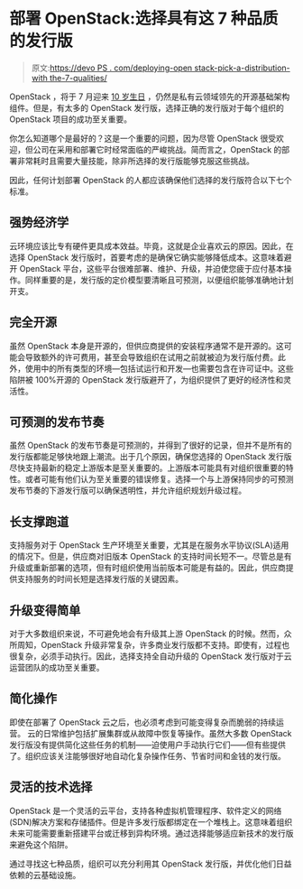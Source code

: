 # 部署 OpenStack:选择具有这 7 种品质的发行版

> 原文:[https://devo PS . com/deploying-open stack-pick-a-distribution-with the-7-qualities/](https://devops.com/deploying-openstack-pick-a-distribution-with-these-7-qualities/)

OpenStack ，将于 7 月迎来 [10 岁生日](https://docs.openstack.org/project-team-guide/introduction.html) ，仍然是私有云领域领先的开源基础架构组件。但是，有太多的 OpenStack 发行版，选择正确的发行版对于每个组织的 OpenStack 项目的成功至关重要。

你怎么知道哪个是最好的？这是一个重要的问题，因为尽管 OpenStack 很受欢迎，但公司在采用和部署它时经常面临[](https://ubuntu.com/engage/charmed-openstack-adoption-whitepaper?utm_source=Takeover&utm_medium=Takeover&utm_campaign=CY20_DC_OpenStack_Whitepaper_AdoptionGuide)的严峻挑战。简而言之，OpenStack 的部署非常耗时且需要大量技能，除非所选择的发行版能够克服这些挑战。

因此，任何计划部署 OpenStack 的人都应该确保他们选择的发行版符合以下七个标准。

## **强势经济学**

云环境应该比专有硬件更具成本效益。毕竟，这就是企业喜欢云的原因。因此，在选择 OpenStack 发行版时，首要考虑的是确保它确实能够降低成本。这意味着避开 OpenStack 平台，这些平台很难部署、维护、升级，并迫使您疲于应付基本操作。同样重要的是，发行版的定价模型要清晰且可预测，以便组织能够准确地计划开支。

## **完全开源**

虽然 OpenStack 本身是开源的，但供应商提供的安装程序通常不是开源的。这可能会导致额外的许可费用，甚至会导致组织在试用之前就被迫为发行版付费。此外，使用中的所有类型的环境—包括试运行和开发—也需要包含在许可证中。这些陷阱被 100%开源的 OpenStack 发行版避开了，为组织提供了更好的经济性和灵活性。

## **可预测的发布节奏**

虽然 OpenStack 的发布节奏是可预测的，并得到了很好的记录，但并不是所有的发行版都能足够快地跟上潮流。出于几个原因，确保您选择的 OpenStack 发行版尽快支持最新的稳定上游版本是至关重要的。上游版本可能具有对组织很重要的特性。或者可能有他们认为至关重要的错误修复。选择一个与上游保持同步的可预测发布节奏的下游发行版可以确保透明性，并允许组织规划升级过程。

## **长支撑跑道**

支持服务对于 OpenStack 生产环境至关重要，尤其是在服务水平协议(SLA)适用的情况下。但是，供应商对旧版本 OpenStack 的支持时间长短不一。尽管总是有升级或重新部署的选项，但有时组织使用当前版本可能是有益的。因此，供应商提供支持服务的时间长短是选择发行版的关键因素。

## **升级变得简单**

对于大多数组织来说，不可避免地会有升级其上游 OpenStack 的时候。然而，众所周知，OpenStack 升级非常复杂，许多商业发行版都不支持。即使有，过程也很复杂，必须手动执行。因此，选择支持全自动升级的 OpenStack 发行版对于云运营团队的成功至关重要。

## **简化操作**

即使在部署了 OpenStack 云之后，也必须考虑到可能变得复杂而脆弱的持续运营。 云的日常维护包括扩展集群或从故障中恢复等操作。虽然大多数 OpenStack 发行版没有提供简化这些任务的机制——迫使用户手动执行它们——但有些提供了。组织应该关注能够很好地自动化复杂操作任务、节省时间和金钱的发行版。

## **灵活的技术选择**

OpenStack 是一个灵活的云平台，支持各种虚拟机管理程序、软件定义的网络(SDN)解决方案和存储插件。但是许多发行版都绑定在一个堆栈上。这意味着组织未来可能需要重新搭建平台或迁移到异构环境。通过选择能够适应新技术的发行版来避免这个陷阱。

通过寻找这七种品质，组织可以充分利用其 OpenStack 发行版，并优化他们日益依赖的云基础设施。